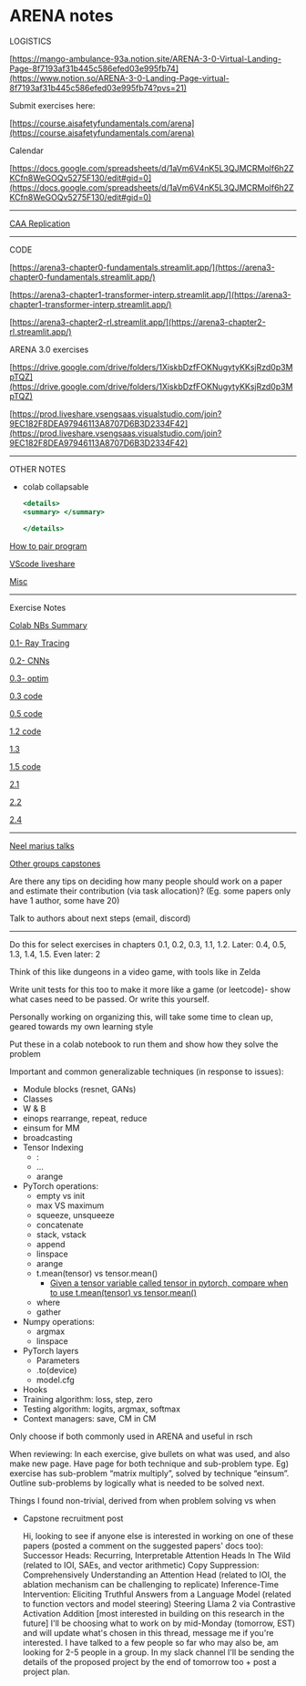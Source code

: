 # ARENA notes

LOGISTICS

[https://mango-ambulance-93a.notion.site/ARENA-3-0-Virtual-Landing-Page-8f7193af31b445c586efed03e995fb74](https://www.notion.so/ARENA-3-0-Landing-Page-virtual-8f7193af31b445c586efed03e995fb74?pvs=21)

Submit exercises here:

[https://course.aisafetyfundamentals.com/arena](https://course.aisafetyfundamentals.com/arena)

Calendar

[https://docs.google.com/spreadsheets/d/1aVm6V4nK5L3QJMCRMolf6h2ZKCfn8WeGOQv5275F130/edit#gid=0](https://docs.google.com/spreadsheets/d/1aVm6V4nK5L3QJMCRMolf6h2ZKCfn8WeGOQv5275F130/edit#gid=0)

---

[CAA Replication](ARENA%20notes%201a8ff2624cff486e9d91b13139420026/CAA%20Replication%20c7062646b89f46b2b623d72f722a7902.md)

---

CODE

[https://arena3-chapter0-fundamentals.streamlit.app/](https://arena3-chapter0-fundamentals.streamlit.app/)

[https://arena3-chapter1-transformer-interp.streamlit.app/](https://arena3-chapter1-transformer-interp.streamlit.app/)

[https://arena3-chapter2-rl.streamlit.app/](https://arena3-chapter2-rl.streamlit.app/)

ARENA 3.0 exercises

[https://drive.google.com/drive/folders/1XiskbDzfFOKNugytyKKsjRzd0p3MpTQZ](https://drive.google.com/drive/folders/1XiskbDzfFOKNugytyKKsjRzd0p3MpTQZ)

[https://prod.liveshare.vsengsaas.visualstudio.com/join?9EC182F8DEA97946113A8707D6B3D2334F42](https://prod.liveshare.vsengsaas.visualstudio.com/join?9EC182F8DEA97946113A8707D6B3D2334F42)

---

OTHER NOTES

- colab collapsable
    
    ```jsx
    <details>
    <summary> </summary>
    
    </details>
    ```
    

[How to pair program](ARENA%20notes%201a8ff2624cff486e9d91b13139420026/How%20to%20pair%20program%203d0534b6aa6040a6b07bf7e82e3687b6.md)

[VScode liveshare](ARENA%20notes%201a8ff2624cff486e9d91b13139420026/VScode%20liveshare%202977e8c39e214a13b0579f5245698c53.md)

[Misc](ARENA%20notes%201a8ff2624cff486e9d91b13139420026/Misc%2036b77e04c01545d3857792d6ea0f07fa.md)

---

Exercise Notes

[Colab NBs Summary](ARENA%20notes%201a8ff2624cff486e9d91b13139420026/Colab%20NBs%20Summary%20a5af358447d04e2b9d6eeb42f455b5a3.md)

[0.1- Ray Tracing](ARENA%20notes%201a8ff2624cff486e9d91b13139420026/0%201-%20Ray%20Tracing%20a333ba470db04abea49a3d394be73e8d.md)

[0.2- CNNs](ARENA%20notes%201a8ff2624cff486e9d91b13139420026/0%202-%20CNNs%20cce37f95badb4c3a9a84be68ea647073.md)

[0.3- optim](ARENA%20notes%201a8ff2624cff486e9d91b13139420026/0%203-%20optim%207d8f58449c1f42fa93bf1459469ef854.md)

[0.3 code](ARENA%20notes%201a8ff2624cff486e9d91b13139420026/0%203%20code%20dcea764934cc4ea1924c48629e426fc0.md)

[0.5 code](ARENA%20notes%201a8ff2624cff486e9d91b13139420026/0%205%20code%2044e140b10f9f4749a02f02c41e44be9d.md)

[1.2 code](ARENA%20notes%201a8ff2624cff486e9d91b13139420026/1%202%20code%2005323c354fcf4d78bf8d26960166abb0.md)

[1.3](ARENA%20notes%201a8ff2624cff486e9d91b13139420026/1%203%20267592e85b5141d2a401e8fae37a6481.md)

[1.5 code](ARENA%20notes%201a8ff2624cff486e9d91b13139420026/1%205%20code%20a7e163b9287d4fcbb10bfc7e6912359a.md)

[2.1](ARENA%20notes%201a8ff2624cff486e9d91b13139420026/2%201%200c02f134e2be42b39bf203a97c07c25a.md)

[2.2](ARENA%20notes%201a8ff2624cff486e9d91b13139420026/2%202%20f7f41971ffc043a99db4aad79ca35f82.md)

[2.4](ARENA%20notes%201a8ff2624cff486e9d91b13139420026/2%204%20827534c7916642a39cca8df23031fa9f.md)

---

[Neel marius talks](ARENA%20notes%201a8ff2624cff486e9d91b13139420026/Neel%20marius%20talks%20b0b1f02919324d74a53e1f81c205ce06.md)

[Other groups capstones](ARENA%20notes%201a8ff2624cff486e9d91b13139420026/Other%20groups%20capstones%20ab601971f1c84033b39c150985da1e7c.md)

Are there any tips on deciding how many people should work on a paper and estimate their contribution (via task allocation)? (Eg. some papers only have 1 author, some have 20)

Talk to authors about next steps (email, discord)

---

Do this for select exercises in chapters 0.1, 0.2, 0.3, 1.1, 1.2. Later: 0.4, 0.5, 1.3, 1.4, 1.5. Even later: 2

Think of this like dungeons in a video game, with tools like in Zelda

Write unit tests for this too to make it more like a game (or leetcode)- show what cases need to be passed. Or write this yourself.

Personally working on organizing this, will take some time to clean up, geared towards my own learning style

Put these in a colab notebook to run them and show how they solve the problem

Important and common generalizable techniques (in response to issues):

- Module blocks (resnet, GANs)
- Classes
- W & B
- einops rearrange, repeat, reduce
- einsum for MM
- broadcasting
- Tensor Indexing
    - :
    - …
    - arange
- PyTorch operations:
    - empty vs init
    - max VS maximum
    - squeeze, unsqueeze
    - concatenate
    - stack, vstack
    - append
    - linspace
    - arange
    - t.mean(tensor) vs tensor.mean()
        - [Given a tensor variable called tensor in pytorch, compare when to use t.mean(tensor) vs tensor.mean()](https://chat.openai.com/c/4f3f9f68-1187-41c7-9edd-a7f63d2724c5)
    - where
    - gather
- Numpy operations:
    - argmax
    - linspace
- PyTorch layers
    - Parameters
    - .to(device)
    - model.cfg
- Hooks
- Training algorithm: loss, step, zero
- Testing algorithm: logits, argmax, softmax
- Context managers: save, CM in CM

Only choose if both commonly used in ARENA and useful in rsch

When reviewing: In each exercise, give bullets on what was used, and also make new page. Have page for both technique and sub-problem type. Eg) exercise has sub-problem “matrix multiply”, solved by technique “einsum”. Outline sub-problems by logically what is needed to be solved next.

Things I found non-trivial, derived from when problem solving vs when 

- Capstone recruitment post
    
    Hi, looking to see if anyone else is interested in working on one of these papers (posted a comment on the suggested papers' docs too):
    Successor Heads: Recurring, Interpretable Attention Heads In The Wild (related to IOI, SAEs, and vector arithmetic)
    Copy Suppression: Comprehensively Understanding an Attention Head (related to IOI, the ablation mechanism can be challenging to replicate)
    Inference-Time Intervention: Eliciting Truthful Answers from a Language Model (related to function vectors and model steering)
    Steering Llama 2 via Contrastive Activation Addition  [most interested in building on this research in the future]
    I'll be choosing what to work on by mid-Monday (tomorrow, EST) and will update what's chosen in this thread, message me if you're interested. I have talked to a few people so far who may also be, am looking for 2-5 people in a group.  In my slack channel I'll be sending the details of the proposed project by the end of tomorrow too + post a project plan.